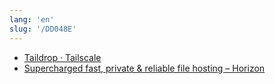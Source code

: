 ```yaml
---
lang: 'en'
slug: '/DD048E'
---
```


- [Taildrop · Tailscale](https://tailscale.com/kb/1106/taildrop/)
- [Supercharged fast, private & reliable file hosting – Horizon](https://horizon.pics/)
